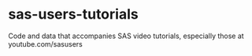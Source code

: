 # sas-users-tutorials
Code and data that accompanies SAS video tutorials, especially those at youtube.com/sasusers
